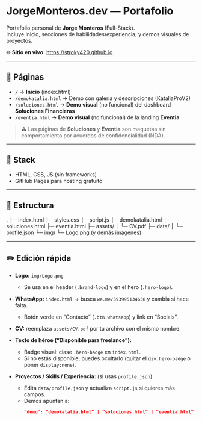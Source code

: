 # JorgeMonteros.dev — Portafolio

Portafolio personal de **Jorge Monteros** (Full-Stack).  
Incluye inicio, secciones de habilidades/experiencia, y demos visuales de proyectos.

🌐 **Sitio en vivo:** https://stroky420.github.io

---

## 🚀 Páginas

- `/` → **Inicio** (index.html)
- `/demokatalia.html` → Demo con galería y descripciones (KataliaProV2)
- `/soluciones.html` → **Demo visual** (no funcional) del dashboard **Soluciones Financieras**
- `/eventia.html` → **Demo visual** (no funcional) de la landing **Eventia**

> ⚠️ Las páginas de **Soluciones** y **Eventia** son maquetas sin comportamiento por acuerdos de confidencialidad (NDA).

---

## 🧩 Stack

- HTML, CSS, JS (sin frameworks)
- GitHub Pages para hosting gratuito

---

## 📁 Estructura

.
├─ index.html
├─ styles.css
├─ script.js
├─ demokatalia.html
├─ soluciones.html
├─ eventia.html
├─ assets/
│ └─ CV.pdf
├─ data/
│ └─ profile.json
└─ img/
└─ Logo.png (y demás imágenes)

---

## ✏️ Edición rápida

- **Logo:** `img/Logo.png`  
  - Se usa en el header (`.brand-logo`) y en el hero (`.hero-logo`).

- **WhatsApp:** `index.html` → busca `wa.me/593995134638` y cambia si hace falta.  
  - Botón verde en “Contacto” (`.btn.whatsapp`) y link en “Socials”.

- **CV:** reemplaza `assets/CV.pdf` por tu archivo con el mismo nombre.

- **Texto de héroe (“Disponible para freelance”):**  
  - Badge visual: clase `.hero-badge` en `index.html`.  
  - Si no estás disponible, puedes ocultarlo (quitar el `div.hero-badge` o poner `display:none`).

- **Proyectos / Skills / Experiencia:** (si usas `profile.json`)
  - Edita `data/profile.json` y actualiza `script.js` si quieres más campos.
  - Demos apuntan a:
    ```json
    "demo": "demokatalia.html" | "soluciones.html" | "eventia.html"
    ```
